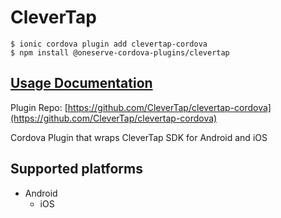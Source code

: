 # CleverTap

```text
$ ionic cordova plugin add clevertap-cordova
$ npm install @oneserve-cordova-plugins/clevertap
```

## [Usage Documentation](https://oneserve.gitbook.io/oneserve-cordova-plugins/plugins/clevertap/)

Plugin Repo: [https://github.com/CleverTap/clevertap-cordova](https://github.com/CleverTap/clevertap-cordova)

Cordova Plugin that wraps CleverTap SDK for Android and iOS

## Supported platforms

* Android
  * iOS

